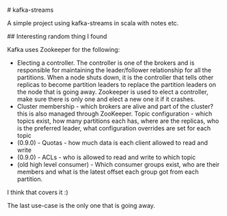 # kafka-streams

A simple project using kafka-streams in scala with notes etc.


## Interesting random thing I found

Kafka uses Zookeeper for the following:

- Electing a controller. The controller is one of the brokers and is responsible for maintaining the leader/follower relationship for all the partitions. When a node shuts down, it is the controller that tells other replicas to become partition leaders to replace the partition leaders on the node that is going away. Zookeeper is used to elect a controller, make sure there is only one and elect a new one it if it crashes.
- Cluster membership - which brokers are alive and part of the cluster? this is also managed through ZooKeeper.
Topic configuration - which topics exist, how many partitions each has, where are the replicas, who is the preferred leader, what configuration overrides are set for each topic
- (0.9.0) - Quotas - how much data is each client allowed to read and write
- (0.9.0) - ACLs - who is allowed to read and write to which topic
- (old high level consumer) - Which consumer groups exist, who are their members and what is the latest offset each group got from each partition.

I think that covers it :)

The last use-case is the only one that is going away.